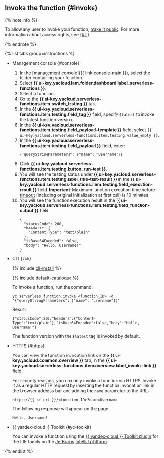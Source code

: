## Invoke the function {#invoke}

{% note info %}

To allow any user to invoke your function, [make it public](../../functions/operations/function/function-public.md). For more information about access rights, see [{#T}](../../functions/security/index.md).

{% endnote %}

{% list tabs group=instructions %}

- Management console {#console}

   1. In the [management console]({{ link-console-main }}), select the folder containing your function.
   1. Select **{{ ui-key.yacloud.iam.folder.dashboard.label_serverless-functions }}**.
   1. Select a function.
   1. Go to the **{{ ui-key.yacloud.serverless-functions.item.switch_testing }}** tab.
   1. In the **{{ ui-key.yacloud.serverless-functions.item.testing.field_tag }}** field, specify `$latest` to invoke the latest function version.
   1. In the **{{ ui-key.yacloud.serverless-functions.item.testing.field_payload-template }}** field, select `{{ ui-key.yacloud.serverless-functions.item.testing.value_empty }}`.
   1. In the **{{ ui-key.yacloud.serverless-functions.item.testing.field_payload }}** field, enter:
      ```
      {"queryStringParameters": {"name": "Username"}}
      ```
   1. Click **{{ ui-key.yacloud.serverless-functions.item.testing.button_run-test }}**.
   1. You will see the testing status under **{{ ui-key.yacloud.serverless-functions.item.testing.label_title-test-result }}** in the **{{ ui-key.yacloud.serverless-functions.item.testing.field_execution-result }}** field. **Important**: Maximum function execution time before [timeout](../../functions/operations/function/version-manage.md) (including original initialization at first call) is 10 minutes.
   1. You will see the function execution result in the **{{ ui-key.yacloud.serverless-functions.item.testing.field_function-output }}** field:
      ```
      {
        "statusCode": 200,
        "headers": {
          "Content-Type": "text/plain"
        },
        "isBase64Encoded": false,
        "body": "Hello, Username!"
      }
      ```

- CLI {#cli}

   {% include [cli-install](../cli-install.md) %}

   {% include [default-catalogue](../default-catalogue.md) %}

   To invoke a function, run the command:

   ```
   yc serverless function invoke <function_ID> -d '{"queryStringParameters": {"name": "Username"}}'
   ```

   Result:

   ```
   {"statusCode":200,"headers":{"Content-Type":"text/plain"},"isBase64Encoded":false,"body":"Hello, Username!"}
   ```

   The function version with the `$latest` tag is invoked by default.

- HTTPS {#https}

   You can view the function invocation link on the **{{ ui-key.yacloud.common.overview }}** tab, in the **{{ ui-key.yacloud.serverless-functions.item.overview.label_invoke-link }}** field.

   For security reasons, you can only invoke a function via HTTPS. Invoke it as a regular HTTP request by inserting the function invocation link in the browser address bar and adding the `name` parameter to the URL:

   ```
   https://{{ sf-url }}/<function_ID>?name=Username
   ```

   The following response will appear on the page:

   ```
   Hello, Username!
   ```


- {{ yandex-cloud }} Toolkit {#yc-toolkit}

   You can invoke a function using the [{{ yandex-cloud }} Toolkit plugin](https://github.com/yandex-cloud/ide-plugin-jetbrains/blob/master/README.en.md) for the IDE family on the [JetBrains](https://www.jetbrains.com/) [IntelliJ platform](https://www.jetbrains.com/opensource/idea/).


{% endlist %}
